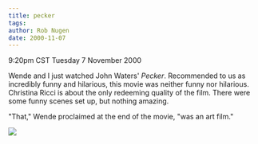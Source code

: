```yaml
---
title: pecker
tags: 
author: Rob Nugen
date: 2000-11-07
---
```


<title>Pecker</title>
<p class=date>9:20pm CST Tuesday 7 November 2000

<p>Wende and I just watched John Waters' <em>Pecker</em>.  Recommended
to us as incredibly funny and hilarious, this movie was neither funny
nor hilarious.  Christina Ricci is about the only redeeming quality of
the film.  There were some funny scenes set up, but nothing amazing.

<p>"That," Wende proclaimed at the end of the movie, "was an art film."

<p><img src='/images/rob/wL-ROB.gif'>

